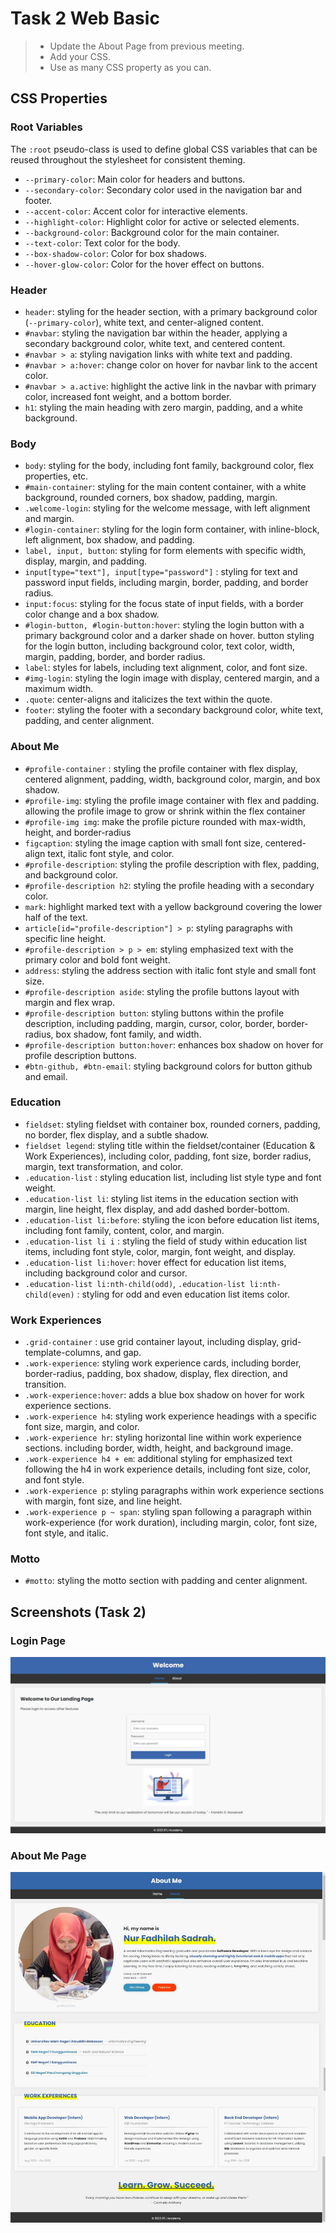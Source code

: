 # Task 2 Web Basic

> - Update the About Page from previous meeting.
>-  Add your CSS.
>- Use as many CSS property as you can.

## CSS Properties 

### Root Variables

The `:root` pseudo-class is used to define global CSS variables that can be reused throughout the stylesheet for consistent theming.

-   `--primary-color`: Main color for headers and buttons.
-   `--secondary-color`: Secondary color used in the navigation bar and footer.
-   `--accent-color`: Accent color for interactive elements.
-   `--highlight-color`: Highlight color for active or selected elements.
-   `--background-color`: Background color for the main container.
-   `--text-color`: Text color for the body.
-   `--box-shadow-color`: Color for box shadows.
-   `--hover-glow-color`: Color for the hover effect on buttons.

### Header 

-   `header`: styling for the header section, with a primary background color (`--primary-color`), white text, and center-aligned content.
-   `#navbar`: styling the navigation bar within the header, applying a secondary background color, white text, and centered content.
-   `#navbar > a`: styling navigation links with white text and padding.
-   `#navbar > a:hover`: change color on hover for navbar link to the accent color.
-   `#navbar > a.active`: highlight the active link in the navbar with primary color, increased font weight, and a bottom border.
-   `h1`: styling the main heading with zero margin, padding, and a white background.

### Body

-   `body`: styling for the body, including font family, background color, flex properties, etc.
-   `#main-container`: styling for the main content container, with a white background, rounded corners, box shadow, padding, margin.
-   `.welcome-login`: styling for the welcome message, with left alignment and margin.
-   `#login-container`: styling for the login form container, with inline-block, left alignment, box shadow, and padding.
-   `label, input, button`: styling for form elements with specific width, display, margin, and padding.
-   `input[type="text"], input[type="password"]` : styling for text and password input fields, including margin, border, padding, and border radius.
-   `input:focus`: styling for the focus state of input fields, with a border color change and a box shadow.
-   `#login-button, #login-button:hover`: styling the login button with a primary background color and a darker shade on hover. button styling for the login button, including background color, text color, width, margin, padding, border, and border radius.
- `label`: styles for labels, including text alignment, color, and font size.
-   `#img-login`: styling the login image with display, centered margin, and a maximum width.
-   `.quote`: center-aligns and italicizes the text within the quote.
-   `footer`: styling the footer with a secondary background color, white text, padding, and center alignment.

### About Me

-   `#profile-container` : styling the profile container with flex display, centered alignment, padding, width, background color, margin, and box shadow.
-   `#profile-img`: styling the profile image container with flex and padding. allowing the profile image to grow or shrink within the flex container
-   `#profile-img img`: make the profile picture rounded with max-width, height, and border-radius
-   `figcaption`: styling the image caption with small font size, centered-align text, italic font style, and color.
-   `#profile-description`: styling the profile description with flex, padding, and background color.
-   `#profile-description h2`: styling the profile heading with a secondary color.
-   `mark`: highlight marked text with a yellow background covering the lower half of the text.
-   `article[id="profile-description"] > p`: styling paragraphs with specific line height.
-   `#profile-description > p > em`: styling emphasized text with the primary color and bold font weight.
-   `address`: styling the address section with italic font style and small font size.
-   `#profile-description aside`: styling the profile buttons layout with margin and flex wrap.
-   `#profile-description button`: styling buttons within the profile description, including padding, margin, cursor, color, border, border-radius, box shadow, font family, and width.
-  `#profile-description button:hover`: enhances box shadow on hover for profile description buttons.
-   `#btn-github, #btn-email`: styling background colors for button github and email.

### Education 

-   `fieldset`: styling fieldset with container box, rounded corners, padding, no border, flex display, and a subtle shadow.
-   `fieldset legend`: styling title within the fieldset/container (Education & Work Experiences), including color, padding, font size, border radius, margin, text transformation, and color.
- `.education-list` : styling education list, including list style type and font weight.
-  `.education-list li`: styling list items in the education section with margin, line height, flex display, and add dashed border-bottom.
-  `.education-list li:before`: styling the icon before education list items, including font family, content, color, and margin.
- `.education-list li i` : styling the field of study within education list items, including font style, color, margin, font weight, and display.
-  `.education-list li:hover`: hover effect for education list items, including background color and cursor.
-  `.education-list li:nth-child(odd)`, `.education-list li:nth-child(even)` : styling for odd and even education list items color.

### Work Experiences

 - `.grid-container` : use grid container layout, including display, grid-template-columns, and gap.
-   `.work-experience`: styling work experience cards, including border, border-radius, padding, box shadow, display, flex direction, and transition.
-   `.work-experience:hover`: adds a blue box shadow on hover for work experience sections.
-   `.work-experience h4`: styling work experience headings with a specific font size, margin, and color.
-   `.work-experience hr`: styling horizontal line within work experience sections. including border, width, height, and background image.
-   `.work-experience h4 + em`: additional styling for emphasized text following the h4 in work experience details, including font size, color, and font style.
-   `.work-experience p`: styling paragraphs within work experience sections with margin, font size, and line height.
-   `.work-experience p ~ span`: styling span following a paragraph within work-experience (for work duration), including margin, color, font size, font style, and italic.

### Motto

 - `#motto`: styling the motto section with padding and center alignment.

## Screenshots (Task 2)

### Login Page
<img src="https://github.com/dhilasdrh/btj-academy-fe-dhila/blob/main/screenshot/ss-css-login.png">

### About Me Page
<img src="https://github.com/dhilasdrh/btj-academy-fe-dhila/blob/main/screenshot/ss-css-about.jpg">

